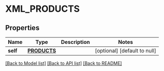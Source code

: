 # XML_PRODUCTS

## Properties
Name | Type | Description | Notes
------------ | ------------- | ------------- | -------------
**self** | [**PRODUCTS**](Products.md) |  | [optional] [default to null]

[[Back to Model list]](../README.md#documentation-for-models) [[Back to API list]](../README.md#documentation-for-api-endpoints) [[Back to README]](../README.md)


